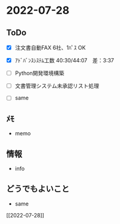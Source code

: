 # 2022-07-28

## ToDo
- [x] 注文書自動FAX 6社、1ﾊﾟｽ OK
- [x] ｱﾄﾞﾊﾞﾝｽｼｽﾃﾑ工数 40:30/44:07　差：3:37
- [ ] Python開発環境構築
- [ ] 文書管理システム未承認リスト処理
- [ ] same


## ﾒﾓ
- memo


## 情報
- info


## どうでもよいこと
- same


[[2022-07-28]]

